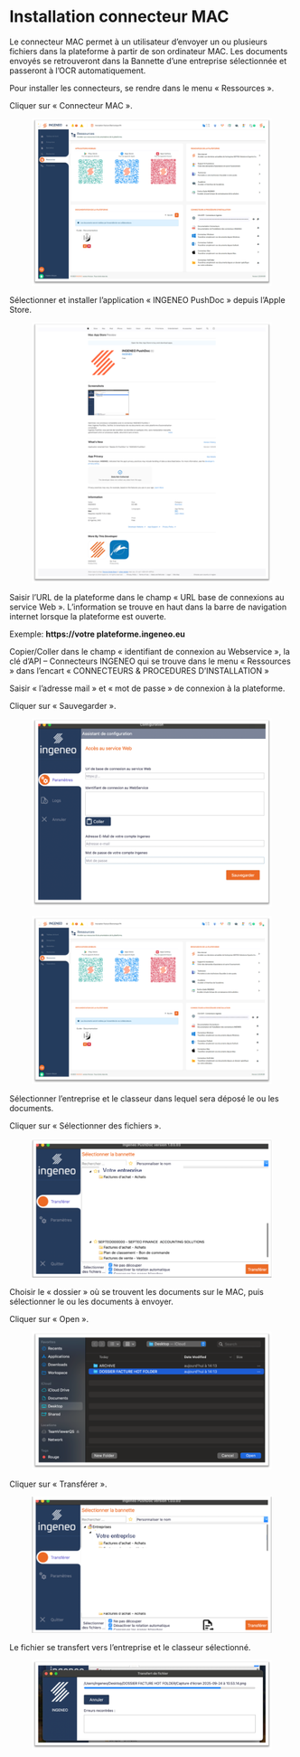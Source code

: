 # Installation connecteur MAC

Le connecteur MAC  permet à un utilisateur d’envoyer un ou plusieurs fichiers dans la plateforme à partir de son ordinateur MAC. Les documents envoyés se retrouveront dans la Bannette d’une entreprise sélectionnée et passeront à l’OCR automatiquement.

Pour installer les connecteurs, se rendre dans le menu « Ressources ».&#x20;

Cliquer sur « Connecteur MAC ».&#x20;

<div align="left"><figure><img src="../.gitbook/assets/image.png" alt=""><figcaption></figcaption></figure></div>

Sélectionner et installer l’application « INGENEO PushDoc » depuis l’Apple Store.

<div align="left"><figure><img src="../.gitbook/assets/image (2).png" alt=""><figcaption></figcaption></figure></div>

Saisir l’URL de la plateforme dans le champ « URL base de connexions au service Web ». L’information se trouve en haut dans la barre de navigation internet lorsque la plateforme est ouverte.&#x20;

Exemple: **https://votre plateforme.ingeneo.eu**

Copier/Coller dans le champ « identifiant de connexion au Webservice », la clé d’API – Connecteurs INGENEO qui se trouve dans le menu « Ressources » dans l’encart « CONNECTEURS & PROCEDURES D’INSTALLATION »&#x20;

Saisir « l’adresse mail » et « mot de passe » de connexion à la plateforme.&#x20;

Cliquer sur « Sauvegarder ».&#x20;

<div align="left"><figure><img src="../.gitbook/assets/image (4).png" alt=""><figcaption></figcaption></figure></div>

<div align="left"><figure><img src="../.gitbook/assets/image (5).png" alt=""><figcaption></figcaption></figure></div>

Sélectionner l’entreprise et le classeur dans lequel sera déposé le ou les documents.&#x20;

Cliquer sur « Sélectionner des fichiers ».&#x20;

<div align="left"><figure><img src="../.gitbook/assets/image (12).png" alt=""><figcaption></figcaption></figure></div>

Choisir le « dossier » où se trouvent les documents sur le MAC, puis sélectionner le ou les  documents à envoyer.&#x20;

Cliquer sur « Open ».&#x20;

<div align="left"><figure><img src="../.gitbook/assets/image (8).png" alt=""><figcaption></figcaption></figure></div>

Cliquer sur « Transférer ».

<div align="left"><figure><img src="../.gitbook/assets/image (9).png" alt=""><figcaption></figcaption></figure></div>

Le fichier se transfert vers l’entreprise et le classeur sélectionné.

<div align="left"><figure><img src="../.gitbook/assets/image (10).png" alt=""><figcaption></figcaption></figure></div>
